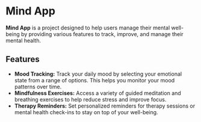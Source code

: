 # Mind App

**Mind App** is a project designed to help users manage their mental well-being by providing various features to track, improve, and manage their mental health.

## Features

- **Mood Tracking:** Track your daily mood by selecting your emotional state from a range of options. This helps you monitor your mood patterns over time.
- **Mindfulness Exercises:** Access a variety of guided meditation and breathing exercises to help reduce stress and improve focus.
- **Therapy Reminders:** Set personalized reminders for therapy sessions or mental health check-ins to stay on top of your well-being.

